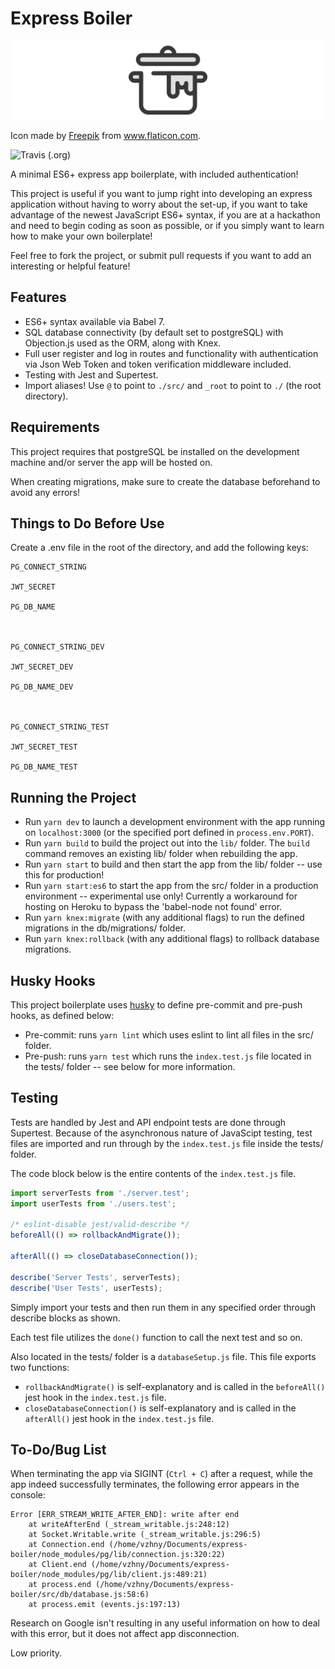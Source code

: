 # Express Boiler

![Pot Logo](pot_logo.png 'Pot Logo')

Icon made by [Freepik](https://www.flaticon.com/authors/freepik) from www.flaticon.com.

![Travis (.org)](https://img.shields.io/travis/vzhny/express-boiler.svg?style=flat-square)

A minimal ES6+ express app boilerplate, with included authentication!

This project is useful if you want to jump right into developing an express application without having to worry about the set-up, if you want to take advantage of the newest JavaScript ES6+ syntax, if you are at a hackathon and need to begin coding as soon as possible, or if you simply want to learn how to make your own boilerplate!

Feel free to fork the project, or submit pull requests if you want to add an interesting or helpful feature!

## Features

- ES6+ syntax available via Babel 7.
- SQL database connectivity (by default set to postgreSQL) with Objection.js used as the ORM, along with Knex.
- Full user register and log in routes and functionality with authentication via Json Web Token and token verification middleware included.
- Testing with Jest and Supertest.
- Import aliases! Use `@` to point to `./src/` and `_root` to point to `./` (the root directory).

## Requirements

This project requires that postgreSQL be installed on the development machine and/or server the app will be hosted on.

When creating migrations, make sure to create the database beforehand to avoid any errors!

## Things to Do Before Use

Create a .env file in the root of the directory, and add the following keys:

```
PG_CONNECT_STRING

JWT_SECRET

PG_DB_NAME



PG_CONNECT_STRING_DEV

JWT_SECRET_DEV

PG_DB_NAME_DEV



PG_CONNECT_STRING_TEST

JWT_SECRET_TEST

PG_DB_NAME_TEST
```

## Running the Project

- Run `yarn dev` to launch a development environment with the app running on `localhost:3000` (or the specified port defined in `process.env.PORT`).
- Run `yarn build` to build the project out into the `lib/` folder. The `build` command removes an existing lib/ folder when rebuilding the app.
- Run `yarn start` to build and then start the app from the lib/ folder -- use this for production!
- Run `yarn start:es6` to start the app from the src/ folder in a production environment -- experimental use only! Currently a workaround for hosting on Heroku to bypass the 'babel-node not found' error.
- Run `yarn knex:migrate` (with any additional flags) to run the defined migrations in the db/migrations/ folder.
- Run `yarn knex:rollback` (with any additional flags) to rollback database migrations.

## Husky Hooks

This project boilerplate uses [husky](https://www.npmjs.com/package/husky) to define pre-commit and pre-push hooks, as defined below:

- Pre-commit: runs `yarn lint` which uses eslint to lint all files in the src/ folder.
- Pre-push: runs `yarn test` which runs the `index.test.js` file located in the tests/ folder -- see below for more information.

## Testing

Tests are handled by Jest and API endpoint tests are done through Supertest. Because of the asynchronous nature of JavaScipt testing, test files are imported and run through by the `index.test.js` file inside the tests/ folder.

The code block below is the entire contents of the `index.test.js` file.

```javascript
import serverTests from './server.test';
import userTests from './users.test';

/* eslint-disable jest/valid-describe */
beforeAll(() => rollbackAndMigrate());

afterAll(() => closeDatabaseConnection());

describe('Server Tests', serverTests);
describe('User Tests', userTests);
```

Simply import your tests and then run them in any specified order through describe blocks as shown.

Each test file utilizes the `done()` function to call the next test and so on.

Also located in the tests/ folder is a `databaseSetup.js` file. This file exports two functions:

- `rollbackAndMigrate()` is self-explanatory and is called in the `beforeAll()` jest hook in the `index.test.js` file.
- `closeDatabaseConnection()` is self-explanatory and is called in the `afterAll()` jest hook in the `index.test.js` file.

## To-Do/Bug List

When terminating the app via SIGINT (`Ctrl + C`) after a request, while the app indeed successfully terminates, the following error appears in the console:

```
Error [ERR_STREAM_WRITE_AFTER_END]: write after end
    at writeAfterEnd (_stream_writable.js:248:12)
    at Socket.Writable.write (_stream_writable.js:296:5)
    at Connection.end (/home/vzhny/Documents/express-boiler/node_modules/pg/lib/connection.js:320:22)
    at Client.end (/home/vzhny/Documents/express-boiler/node_modules/pg/lib/client.js:489:21)
    at process.end (/home/vzhny/Documents/express-boiler/src/db/database.js:58:6)
    at process.emit (events.js:197:13)
```

Research on Google isn't resulting in any useful information on how to deal with this error, but it does not affect app disconnection.

Low priority.
